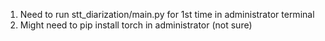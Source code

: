 1. Need to run stt_diarization/main.py for 1st time in administrator terminal
2. Might need to pip install torch in administrator (not sure)